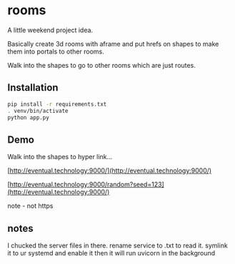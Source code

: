 # rooms

A little weekend project idea.

Basically create 3d rooms with aframe and put hrefs on shapes to make them into portals to other rooms.

Walk into the shapes to go to other rooms which are just routes.

## Installation

```bash
pip install -r requirements.txt
. venv/bin/activate
python app.py
```

## Demo

Walk into the shapes to hyper link...

[http://eventual.technology:9000/](http://eventual.technology:9000/)

[http://eventual.technology:9000/random?seed=123](http://eventual.technology:9000/)

note - not https


## notes

I chucked the server files in there. rename service to .txt to read it. symlink it to ur systemd and enable it then it will run uvicorn in the background